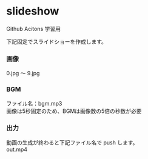 # slideshow

Github Acitons 学習用  

下記固定でスライドショーを作成します。  

### 画像
0.jpg ～ 9.jpg

### BGM
ファイル名：bgm.mp3  
画像は5秒固定のため、BGMは画像数の5倍の秒数が必要

### 出力
動画の生成が終わると下記ファイル名で push します。  
out.mp4
